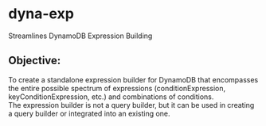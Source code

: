 # dyna-exp
Streamlines DynamoDB Expression Building
## Objective:
To create a standalone expression builder for DynamoDB that encompasses the entire possible spectrum of expressions (conditionExpression, keyConditionExpression, etc.) and combinations of conditions.  
The expression builder is not a query builder, but it can be used in creating a query builder or integrated into an existing one.

